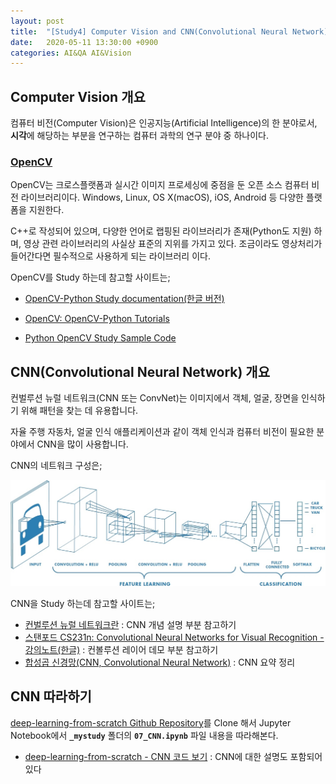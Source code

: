 ```yaml
---
layout: post
title:  "[Study4] Computer Vision and CNN(Convolutional Neural Network)"
date:   2020-05-11 13:30:00 +0900
categories: AI&QA AI&Vision
---
```


## Computer Vision 개요

컴퓨터 비전(Computer Vision)은 인공지능(Artificial Intelligence)의 한 분야로서, **시각**에 해당하는 부분을 연구하는 컴퓨터 과학의 연구 분야 중 하나이다.

### [OpenCV](https://opencv.org)

OpenCV는 크로스플랫폼과 실시간 이미지 프로세싱에 중점을 둔 오픈 소스 컴퓨터 비전 라이브러리이다. Windows, Linux, OS X(macOS), iOS, Android 등 다양한 플랫폼을 지원한다.

C++로 작성되어 있으며, 다양한 언어로 랩핑된 라이브러리가 존재(Python도 지원) 하며,
영상 관련 라이브러리의 사실상 표준의 지위를 가지고 있다. 조금이라도 영상처리가 들어간다면 필수적으로 사용하게 되는 라이브러리 이다.

OpenCV를 Study 하는데 참고할 사이트는;

- [OpenCV-Python Study documentation(한글 버전)](https://opencv-python.readthedocs.io/en/latest/index.html)

- [OpenCV: OpenCV-Python Tutorials](https://docs.opencv.org/3.4.3/d6/d00/tutorial_py_root.html)

- [Python OpenCV Study Sample Code](https://github.com/sungalex/computer-vision/tree/master/opencv)

## CNN(Convolutional Neural Network) 개요

컨벌루션 뉴럴 네트워크(CNN 또는 ConvNet)는 이미지에서 객체, 얼굴, 장면을 인식하기 위해 패턴을 찾는 데 유용합니다.

자율 주행 자동차, 얼굴 인식 애플리케이션과 같이 객체 인식과 컴퓨터 비전이 필요한 분야에서 CNN을 많이 사용합니다.

CNN의 네트워크 구성은;

![CNN](/img/CNN.jpg)

CNN을 Study 하는데 참고할 사이트는;

- [컨벌루션 뉴럴 네트워크란](https://kr.mathworks.com/solutions/deep-learning/convolutional-neural-network.html) : CNN 개념 설명 부분 참고하기
- [스탠포드 CS231n: Convolutional Neural Networks for Visual Recognition - 강의노트(한글)](http://aikorea.org/cs231n/convolutional-networks/) : 컨볼루션 레이어 데모 부분 참고하기
- [합성곱 신경망(CNN, Convolutional Neural Network)](https://umbum.dev/223) : CNN 요약 정리

## CNN 따라하기

[deep-learning-from-scratch Github Repository](https://github.com/sungalex/deep-learning-from-scratch.git)를 Clone 해서 Jupyter Notebook에서 **`_mystudy`** 폴더의 **`07_CNN.ipynb`** 파일 내용을 따라해본다. 

- [deep-learning-from-scratch - CNN 코드 보기](https://github.com/sungalex/deep-learning-from-scratch/blob/master/_mystudy/07_CNN.ipynb) : CNN에 대한 설명도 포함되어 있다
